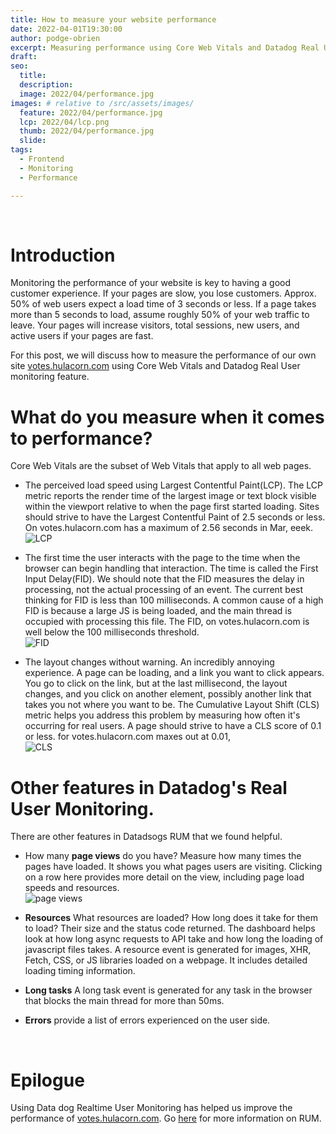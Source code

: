 ```yaml
---
title: How to measure your website performance
date: 2022-04-01T19:30:00
author: podge-obrien
excerpt: Measuring performance using Core Web Vitals and Datadog Real User monitoring feature.
draft:
seo:
  title:
  description:
  image: 2022/04/performance.jpg
images: # relative to /src/assets/images/
  feature: 2022/04/performance.jpg
  lcp: 2022/04/lcp.png
  thumb: 2022/04/performance.jpg
  slide:
tags:
  - Frontend
  - Monitoring
  - Performance

---
```

<br>

# Introduction

Monitoring the performance of your website is key to having a good customer experience. If your pages are slow, you lose customers.
Approx. 50% of web users expect a load time of 3 seconds or less.
If a page takes more than 5 seconds to load, assume roughly 50% of your web traffic to leave. Your pages will increase visitors, total sessions, new users, and active users if your pages are fast. 

For this post, we will discuss how to measure the performance of our own site [votes.hulacorn.com](https://votes.hulacorn.com)  using Core Web Vitals and Datadog Real User monitoring feature.
<br>

# What do you measure when it comes to performance? 



Core Web Vitals are the subset of Web Vitals that apply to all web pages.



- The perceived load speed using Largest Contentful Paint(LCP). The LCP  metric reports the render time of the largest image or text block visible within the viewport relative to when the page first started loading. Sites should strive to have the Largest Contentful Paint of 2.5 seconds or less. On votes.hulacorn.com has a maximum of 2.56 seconds in Mar, eeek.
<br> ![LCP](../../../../assets/images/2022/04/LCP.jpg)



- The first time the user interacts with the page to the time when the browser can begin handling that interaction. The time is called the First Input Delay(FID). We should note that the FID measures the delay in processing, not the actual processing of an event. The current best thinking for FID is less than 100 milliseconds. A common cause of a high FID is because a large JS is being loaded, and the main thread is occupied with processing this file. The FID, on votes.hulacorn.com is well below the 100 milliseconds threshold. 
<br> ![FID](../../../../assets/images/2022/04/FID.jpg)

- The layout changes without warning. An incredibly annoying experience. A page can be loading, and a link you want to click appears. You go to click on the link, but at the last millisecond, the layout changes, and you click on another element, possibly another link that takes you not where you want to be. The Cumulative Layout Shift (CLS) metric helps you address this problem by measuring how often it's occurring for real users. A page should strive to have a CLS score of 0.1 or less. for votes.hulacorn.com maxes out at 0.01,
<br> ![CLS](../../../../assets/images/2022/04/CLS.jpg)

# Other features in Datadog's Real User Monitoring. 
There are other features in Datadsogs RUM that we found helpful. 

- How many **page views** do you have? Measure how many times the pages have loaded. It shows you what pages users are visiting. Clicking on a row here provides more detail on the view, including page load speeds and resources.
<br> ![page views](../../../../assets/images/2022/04/pageviews.png)

- **Resources**
What resources are loaded? How long does it take for them to load? Their size and the status code returned. The dashboard helps look at how long async requests to API take and how long the loading of javascript files takes.
A resource event is generated for images, XHR, Fetch, CSS, or JS libraries loaded on a webpage. It includes detailed loading timing information.

- **Long tasks**
A long task event is generated for any task in the browser that blocks the main thread for more than 50ms.

- **Errors** provide a list of errors experienced on the user side.
<br>

# Epilogue

Using Data dog Realtime User Monitoring has helped us improve the performance of [votes.hulacorn.com](https://votes.hulacorn.com). Go [here](https://docs.datadoghq.com/real_user_monitoring/browser/) for more information on RUM. 


